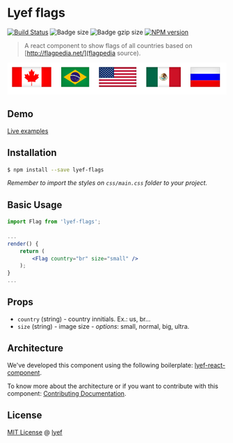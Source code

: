# Lyef flags
[![Build Status](https://travis-ci.org/lyef/lyef-flags.svg?branch=master)](https://travis-ci.org/lyef/lyef-flags)
![Badge size](https://badge-size.herokuapp.com/lyef/lyef-flags/master/dist/Main.min.js.svg)
![Badge gzip size](https://badge-size.herokuapp.com/lyef/lyef-flags/master/dist/Main.min.js.svg?compression=gzip)
[![NPM version](https://badge-me.herokuapp.com/api/npm/lyef-flags.png)](http://badges.enytc.com/for/npm/lyef-flags)

> A react component to show flags of all countries based on [http://flagpedia.net/](flagpedia source).

![Flags from some countries](flags.png)

## Demo

[Live examples](https://lyef.github.io/lyef-flags)

## Installation

```sh
$ npm install --save lyef-flags
```

*Remember to import the styles on `css/main.css` folder to your project.*

## Basic Usage

```jsx
import Flag from 'lyef-flags';

...
render() {
    return (
        <Flag country="br" size="small" />
    );
}
...
```

## Props

- `country` (string) - country innitials. Ex.: us, br...
- `size` (string) - image size - *options*: small, normal, big, ultra.

## Architecture

We've developed this component using the following boilerplate:
[lyef-react-component](https://github.com/lyef/lyef-react-component).

To know more about the architecture or if you want to contribute with this component:
[Contributing Documentation](https://github.com/lyef/lyef-flags/blob/master/CONTRIBUTING.md).

## License

[MIT License](https://github.com/lyef/lyef-flags/blob/master/LICENSE.md) @ [lyef](https://lyef.github.io/)
